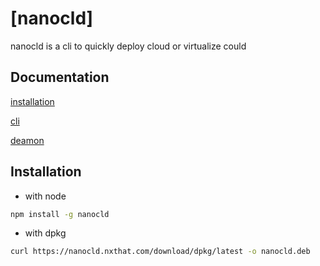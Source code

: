 # [nanocld]

nanocld is a cli to quickly deploy cloud or virtualize could

## Documentation

[installation](/README.md#installation)

[cli](/doc/deamon.md "Deamon documentation")

[deamon](/doc/deamon.md "Deamon documentation")

## Installation

- with node
```sh
npm install -g nanocld
```

- with dpkg
```sh
curl https://nanocld.nxthat.com/download/dpkg/latest -o nanocld.deb
```
